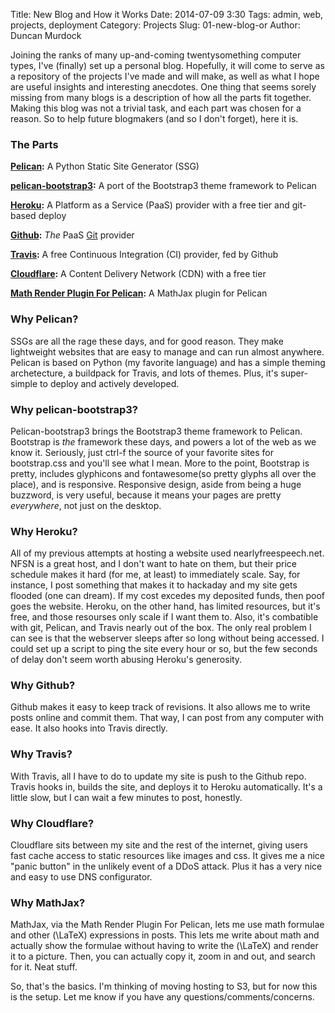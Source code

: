 Title: New Blog and How it Works
Date: 2014-07-09 3:30
Tags: admin, web, projects, deployment
Category: Projects
Slug: 01-new-blog-or
Author: Duncan Murdock

Joining the ranks of many up-and-coming twentysomething computer types, I've (finally) set up a personal blog. Hopefully, it will come to serve as a repository of the projects I've made and will make, as well as what I hope are useful insights and interesting anecdotes. One thing that seems sorely missing from many blogs is a description of how all the parts fit together. Making this blog was not a trivial task, and each part was chosen for a reason. So to help future blogmakers (and so I don't forget), here it is.

### The Parts 

__[Pelican](http://getpelican.com):__ A Python Static Site Generator (SSG)

__[pelican-bootstrap3](https://github.com/DandyDev/pelican-bootstrap3):__ A port of the Bootstrap3 theme framework to Pelican

__[Heroku](http://heroku.com):__ A Platform as a Service (PaaS) provider with a free tier and git-based deploy

__[Github](http://github.com):__ _The_ PaaS [Git](git-scm.com) provider

__[Travis](http://travis-ci.com):__ A free Continuous Integration (CI) provider, fed by Github

__[Cloudflare](http://cloudflare.com):__ A Content Delivery Network (CDN) with a free tier

__[Math Render Plugin For Pelican](https://github.com/barrysteyn/pelican_plugin-render_math):__ A MathJax plugin for Pelican

### Why Pelican?

SSGs are all the rage these days, and for good reason. They make lightweight websites that are easy to manage and can run almost anywhere. Pelican is based on Python (my favorite language) and has a simple theming archetecture, a buildpack for Travis, and lots of themes. Plus, it's super-simple to deploy and actively developed.

### Why pelican-bootstrap3?

Pelican-bootstrap3 brings the Bootstrap3 theme framework to Pelican. Bootstrap is _the_ framework these days, and powers a lot of the web as we know it. Seriously, just ctrl-f the source of your favorite sites for bootstrap.css and you'll see what I mean. More to the point, Bootstrap is pretty, includes glyphicons and fontawesome(so pretty glyphs all over the place), and is responsive. Responsive design, aside from being a huge buzzword, is very useful, because it means your pages are pretty _everywhere_, not just on the desktop.

### Why Heroku?

All of my previous attempts at hosting a website used nearlyfreespeech.net. NFSN is a great host, and I don't want to hate on them, but their price schedule makes it hard (for me, at least) to immediately scale. Say, for instance, I post something that makes it to hackaday and my site gets flooded (one can dream). If my cost excedes my deposited funds, then poof goes the website. Heroku, on the other hand, has limited resources, but it's free, and those resourses only scale if I want them to. Also, it's combatible with git, Pelican, and Travis nearly out of the box. The only real problem I can see is that the webserver sleeps after so long without being accessed. I could set up a script to ping the site every hour or so, but the few seconds of delay don't seem worth abusing Heroku's generosity.

### Why Github?

Github makes it easy to keep track of revisions. It also allows me to write posts online and commit them. That way, I can post from any computer with ease. It also hooks into Travis directly.

### Why Travis?

With Travis, all I have to do to update my site is push to the Github repo. Travis hooks in, builds the site, and deploys it to Heroku automatically. It's a little slow, but I can wait a few minutes to post, honestly.

### Why Cloudflare?

Cloudflare sits between my site and the rest of the internet, giving users fast cache access to static resources like images and css. It gives me a nice "panic button" in the unlikely event of a DDoS attack. Plus it has a very nice and easy to use DNS configurator.

### Why MathJax?

MathJax, via the Math Render Plugin For Pelican, lets me use math formulae and other \(\LaTeX\) expressions in posts. This lets me write about math and actually show the formulae without having to write the \(\LaTeX\) and render it to a picture. Then, you can actually copy it, zoom in and out, and search for it. Neat stuff.

So, that's the basics. I'm thinking of moving hosting to S3, but for now this is the setup. Let me know if you have any questions/comments/concerns.